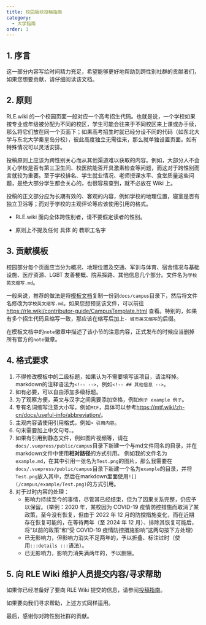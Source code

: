 ```yaml
---
title: 校园版块投稿指南
category:
  - 大学指南
order: 1
---
```


## 1. 序言

这一部分内容写给时间精力充足，希望能够更好地帮助到跨性别社群的贡献者们，如果您想要贡献，请仔细阅读该文档。

## 2. 原则

RLE.wiki 的一个校园页面一般对应一个高考招生代码。也就是说，一个学校如果按专业或年级被分配为不同的校区，学生可能会往来于不同校区来上课或办手续，那么将它们放在同一个页面下；如果高考招生时就已经分设不同的代码（如东北大学与东北大学秦皇岛分校），彼此高度独立无需往来，那么就单独设置页面。如有特殊情况可以灵活安排。

投稿原则上应该为跨性别关心而从其他渠道难以获取的内容。例如，大部分人不会关心学校是否有第三卫生间、校医院能否开具激素检查等问题，而这对于跨性别而言就较为重要。至于学校排名、学生就业情况、老师授课水平、食堂质量这些问题，是绝大部分学生都会关心的，也很容易查到，就不必放在 Wiki 上。

投稿的正文部分应为长期有效的、客观的内容，例如学校的地理位置，寝室是否有独立卫浴等；而对于学校的主观评论等应该使用引用的格式。

- RLE.wiki 面向全体跨性别者，请不要假定读者的性别。

- 原则上不提及任何 具体 的 教职工名字

## 3. 贡献模板

校园部分每个页面应当分为概况、地理位置及交通、军训与体育、宿舍情况与基础设施、医疗资源、LGBT 友善梗概、院系探路、其他信息几个部分。文件名为`学校英文缩写.md`。

一般来说，推荐的做法是将[模板文档](https://github.com/project-trans/RLE-wiki/blob/main/docs/contributor-guide/CampusTemplate.md)复制一份到`docs/campus`目录下，然后将文件名修改为`学校英文缩写.md`。如果您想预览该文件，可以前往 <https://rle.wiki/contributor-guide/CampusTemplate.html> 查看。特别的，如果有多个招生代码且缩写一致，那应该在缩写后加上`- 城市英文缩写`的后缀。

在模板文档中的`note`徽章中描述了该小节的注意内容，正式发布的时候应当删掉所有官方的`note`徽章。

## 4. 格式要求

1. 不得修改模板中的二级标题，如果认为不需要填写该项目，请注释掉。markdown的注释语法为`<!-- -->`，例如`<!-- ## 其他信息 -->`。
2. 如有必要，可以自由添加多级标题。
3. 为了观察方便，英文与汉字之间需要添加空格，例如`例子 example 例子`。
4. 专有名词缩写注意大小写，例如`MtF`，具体可以参考<https://mtf.wiki/zh-cn/docs/useful-info/abbreviation/>。
5. 主观内容请使用引用格式，例如`> 引用内容`。
6. 句末需要加上中文句号`。`。
7. 如果有引用到静态文件，例如图片视频等，请在`docs/.vuepress/public/campus`目录下新建一个与md文件同名的目录，并在markdown文件中使用**相对路径**的方式引用。
例如我的文件名为`example.md`，在其中引用一张名为`Test.png`的图片，那么我需要在`docs/.vuepress/public/campus`目录下新建一个名为`example`的目录，并将`Test.png`放入其中，然后在markdown里面使用`![](/campus/example/Test.png)`的方式引用。
8. 对于过时内容的处理：
   - 影响力持续至今的事情，尽管其已经结束，但为了因果关系完整，仍应予以保留。（举例：2020 年，某校因为 COVID-19 疫情防控措施而取消了某政策，至今没有恢复，但由于 2022 年 12 月的防控措施变化，而在近期存在恢复可能的，在等待两年（至 2024 年 12 月）、排除其恢复可能后，将“以前的政策”和“受 COVID-19 疫情防控措施影响”这两句按下方处理）
   - 已无影响力，但影响力消失不足两年的，予以折叠、标注过时（使用`:::details :::`语法）。
   - 已无影响力，影响力消失满两年的，予以删除。

## 5. 向 RLE Wiki 维护人员提交内容/寻求帮助

如果你已经准备好了要向 RLE Wiki 提交的信息，请参阅[投稿指南](./other)。

如果要向我们寻求帮助，上述方式同样适用。

最后，感谢你对跨性别社群的贡献。
